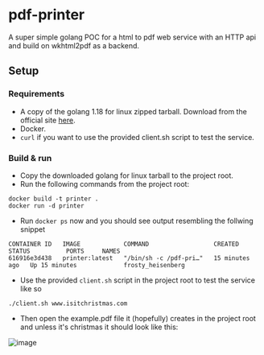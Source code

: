 # pdf-printer

A super simple golang POC for a html to pdf web service with an HTTP api and build on wkhtml2pdf as a backend.

## Setup

### Requirements
 - A copy of the golang 1.18 for linux zipped tarball. Download from the official site [here](https://go.dev/dl/go1.18.linux-amd64.tar.gz).
 - Docker.
 - `curl` if you want to use the provided client.sh script to test the service.

### Build & run
 - Copy the downloaded golang for linux tarball to the project root.
 - Run the following commands from the project root:

```shell
docker build -t printer .
docker run -d printer
```
 - Run `docker ps` now and you should see output resembling the follwing snippet

```
CONTAINER ID   IMAGE            COMMAND                  CREATED          STATUS          PORTS     NAMES
616916e3d438   printer:latest   "/bin/sh -c /pdf-pri…"   15 minutes ago   Up 15 minutes             frosty_heisenberg
```
 - Use the provided `client.sh` script in the project root to test the service like so
```shell
./client.sh www.isitchristmas.com
```
 - Then open the example.pdf file it (hopefully) creates in the project root and unless it's christmas it should look like this:

![image](https://user-images.githubusercontent.com/38912305/162385205-4a3c7e2c-9a43-4b4b-90fe-4ef393862920.png)
